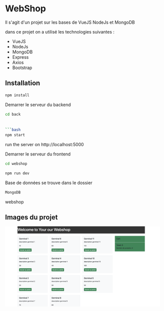 # WebShop
Il s'agit d'un projet sur les bases de VueJS NodeJs et MongoDB


dans ce projet on a utilisé les technologies suivantes :
- VueJS
- NodeJs
- MongoDB
- Express
- Axios
- Bootstrap

## Installation
```bash
npm install
``` 
Demarrer le serveur du backend
```bash
cd back


```bash
npm start
```
run the server on http://localhost:5000

Demarrer le serveur du frontend
```bash 
cd webshop
```
```bash 
npm run dev
```
Base de données se trouve dans le dossier
```bash
MongoDB
```
webshop
 
## Images du projet 
![image](webshop.png)



